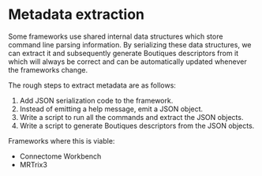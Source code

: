 # Metadata extraction

Some frameworks use shared internal data structures which store command line parsing information. By serializing these data structures, we can extract it and subsequently generate Boutiques descriptors from it which will always be correct and can be automatically updated whenever the frameworks change.

The rough steps to extract metadata are as follows:

1. Add JSON serialization code to the framework.
2. Instead of emitting a help message, emit a JSON object.
3. Write a script to run all the commands and extract the JSON objects.
4. Write a script to generate Boutiques descriptors from the JSON objects.

Frameworks where this is viable:

- Connectome Workbench
- MRTrix3
